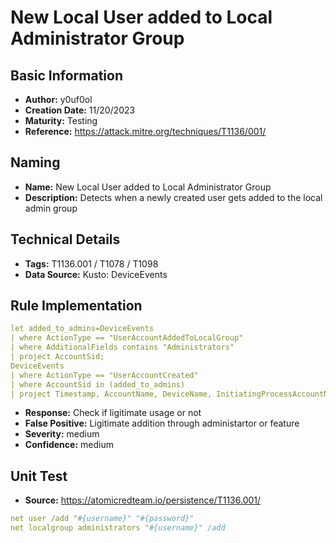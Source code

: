 # New Local User added to Local Administrator Group

## Basic Information

- **Author:** y0uf0ol
- **Creation Date:** 11/20/2023
- **Maturity:** Testing
- **Reference:** https://attack.mitre.org/techniques/T1136/001/

## Naming

- **Name:** New Local User added to Local Administrator Group
- **Description:** Detects when a newly created user gets added to the local admin group

## Technical Details

- **Tags:** T1136.001 / T1078 / T1098
- **Data Source:** Kusto: DeviceEvents

## Rule Implementation

```yaml
let added_to_admins=DeviceEvents
| where ActionType == "UserAccountAddedToLocalGroup"
| where AdditionalFields contains "Administrators"
| project AccountSid;
DeviceEvents
| where ActionType == "UserAccountCreated"
| where AccountSid in (added_to_admins)
| project Timestamp, AccountName, DeviceName, InitiatingProcessAccountName
```

- **Response:** Check if ligitimate usage or not
- **False Positive:** Ligitimate addition through administartor or feature 
- **Severity:** medium
- **Confidence:** medium
 

 ## Unit Test
- **Source:** https://atomicredteam.io/persistence/T1136.001/

```yaml
net user /add "#{username}" "#{password}"
net localgroup administrators "#{username}" /add
```
